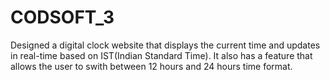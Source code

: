 # CODSOFT_3
Designed a digital clock website that displays the current time and updates in real-time based on IST(Indian Standard Time).
It also has a feature that allows the user to swith between 12 hours and 24 hours time format.
